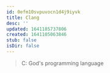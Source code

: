 ```yaml
---
id: 0efm10svpuvocn1d4j9iyvk
title: Clang
desc: ''
updated: 1641185737806
created: 1641105063846
stub: false
isDir: false
---
```



> C: God's programming language
